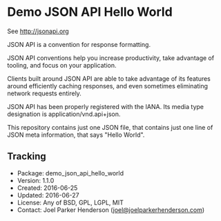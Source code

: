# Demo JSON API Hello World

See http://jsonapi.org

JSON API is a convention for response formatting.

JSON API conventions help you increase productivity,
take advantage of tooling, and focus on your application.

Clients built around JSON API are able to take advantage
of its features around efficiently caching responses,
and even sometimes eliminating network requests entirely.

JSON API has been properly registered with the IANA.
Its media type designation is application/vnd.api+json.

This repository contains just one JSON file,
that contains just one line of JSON meta information,
that says "Hello World".

## Tracking

* Package: demo_json_api_hello_world
* Version: 1.1.0
* Created: 2016-06-25
* Updated: 2016-06-27
* License: Any of BSD, GPL, LGPL, MIT
* Contact: Joel Parker Henderson (joel@joelparkerhenderson.com)
